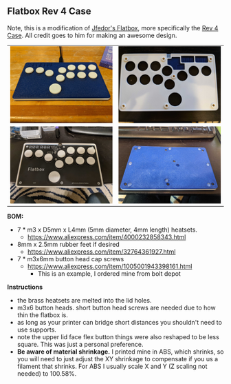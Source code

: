 Flatbox Rev 4 Case
-----------------
Note, this is a modification of [Jfedor's Flatbox](https://github.com/jfedor2/flatbox), more specifically the [Rev 4 Case](https://github.com/jfedor2/flatbox/tree/master/hardware-rev4).  All credit goes to him for making an awesome design.  

<table width=100%>
<TR>
<TD width=50% align="center"><img src="images/assembled.jpg"></TD>
 <TD width=50% align="center"><img src="images/inside_top.jpg"></TD>
</TR>
<TR>
 <TD width=50% align="center"><img src="images/inside_bottom.jpg"></TD>
 <TD width=50% align="center"><img src="images/rear.jpg"></TD>
</TR>
</TABLE>

**BOM:**

 - 7 * m3 x D5mm x L4mm (5mm diameter, 4mm length) heatsets.
   - https://www.aliexpress.com/item/4000232858343.html
 - 8mm x 2.5mm rubber feet if desired
   - https://www.aliexpress.com/item/32764361927.html
 - 7 * m3x6mm button head cap screws
   - https://www.aliexpress.com/item/1005001943398161.html
     - This is an example, I ordered mine from bolt depot

**Instructions**
- the brass heatsets are melted into the lid holes.
- m3x6 button heads.  short button head screws are needed due to how thin the flatbox is.  
- as long as your printer can bridge short distances you shouldn't need to use supports.
- note the upper lid face flex button things were also reshaped to be less square.  This was just a personal preference.
- **Be aware of material shrinkage.**  I printed mine in ABS, which shrinks, so you will need to just adjust the XY shrinkage to compensate if you us a filament that shrinks.  For ABS I usually scale X and Y (Z scaling not needed) to 100.58%.
